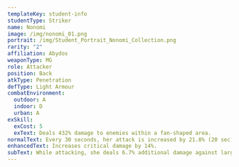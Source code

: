 ```yaml
---
templateKey: student-info
studentType: Striker
name: Nonomi
image: /img/nonomi_01.png
portrait: /img/Student_Portrait_Nonomi_Collection.png
rarity: "2"
affiliation: Abydos
weaponType: MG
role: Attacker
position: Back
atkType: Penetration
defType: Light Armour
combatEnvironment:
  outdoor: A
  indoor: D
  urban: A
exSkill:
  exCost: 5
  exText: Deals 432% damage to enemies within a fan-shaped area.
normalText: Every 30 seconds, her attack is increased by 21.8% (20 sec).
enhancedText: Increases critical damage by 14%.
subText: While attacking, she deals 6.7% additional damage against large enemies.
---
```

